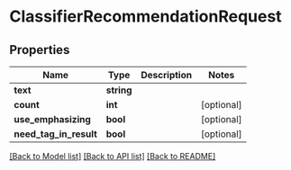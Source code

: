 # ClassifierRecommendationRequest

## Properties
Name | Type | Description | Notes
------------ | ------------- | ------------- | -------------
**text** | **string** |  | 
**count** | **int** |  | [optional] 
**use_emphasizing** | **bool** |  | [optional] 
**need_tag_in_result** | **bool** |  | [optional] 


[[Back to Model list]](../README.md#documentation-for-models) [[Back to API list]](../README.md#documentation-for-api-endpoints) [[Back to README]](../README.md)


